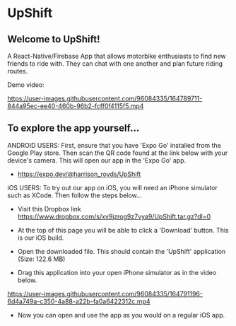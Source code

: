 # UpShift

## Welcome to UpShift!

A React-Native/Firebase App that allows motorbike enthusiasts to find new friends to ride with. They can chat with one another and plan future riding routes.

Demo video:

https://user-images.githubusercontent.com/96084335/164789711-844a95ec-ee40-460b-96b2-fcff0f4115f5.mp4

## To explore the app yourself...

ANDROID USERS: First, ensure that you have 'Expo Go' installed from the Google Play store. Then scan the QR code found at the link below with your device's camera. This will open our app in the 'Expo Go' app.

- https://expo.dev/@harrison_royds/UpShift

iOS USERS: To try out our app on iOS, you will need an iPhone simulator such as XCode. Then follow the steps below...

- Visit this Dropbox link https://www.dropbox.com/s/xv9jzrog9z7vya9/UpShift.tar.gz?dl=0

- At the top of this page you will be able to click a 'Download' button. This is our iOS build.

- Open the downloaded file. This should contain the 'UpShift' application (Size: 122.6 MB)

- Drag this application into your open iPhone simulator as in the video below.

https://user-images.githubusercontent.com/96084335/164791196-6d4a749a-c350-4a88-a22b-fa0a6422312c.mp4

- Now you can open and use the app as you would on a regular iOS app.

